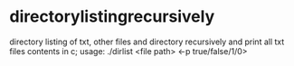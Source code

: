 # directorylistingrecursively
directory listing of txt, other files and directory recursively and print all txt files contents in c; usage: ./dirlist &lt;file path> &lt;-p true/false/1/0>
